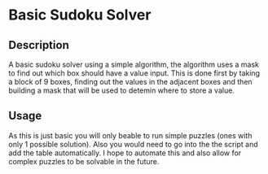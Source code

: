 # Basic Sudoku Solver

## Description
A basic sudoku solver using a simple algorithm, the algorithm uses a mask to find out which box should have a value input. This is done first by taking a block of 9 boxes, finding out the values in the adjacent boxes and then building a mask that will be used to detemin where to store a value.

## Usage
As this is just basic you will only beable to run simple puzzles (ones with only 1 possible solution). Also you would need to go into the the script and add the table automatically. I hope to automate this and also allow for complex puzzles to be solvable in the future.
